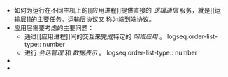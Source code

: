 - 如何为运行在不同主机上的[[应用进程]]提供直接的 *逻辑通信* 服务，就是[[运输层]]的主要任务。运输层协议又
  称为端到端协议。
- 应用层需要考虑的主要问题：
	- 通过[[应用进程]]间的交互来完成特定的 *网络应用* 。
	  logseq.order-list-type:: number
	- 进行 *会话管理* 和 *数据表示* 。
	  logseq.order-list-type:: number
-
-